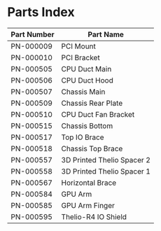 # Parts Index

| Part Number | Part Name                   |
|-------------|-----------------------------|
| PN-000009   | PCI Mount                   |
| PN-000010   | PCI Bracket                 |
| PN-000505   | CPU Duct Main               |
| PN-000506   | CPU Duct Hood               |
| PN-000507   | Chassis Main                |
| PN-000509   | Chassis Rear Plate          |
| PN-000510   | CPU Duct Fan Bracket        |
| PN-000515   | Chassis Bottom              |
| PN-000517   | Top IO Brace                |
| PN-000518   | Chassis Top Brace           |
| PN-000557   | 3D Printed Thelio Spacer 2  |
| PN-000558   | 3D Printed Thelio Spacer 1  |
| PN-000567   | Horizontal Brace            |
| PN-000584   | GPU Arm                     |
| PN-000585   | GPU Arm Finger              |
| PN-000595   | Thelio-R4 IO Shield         |
